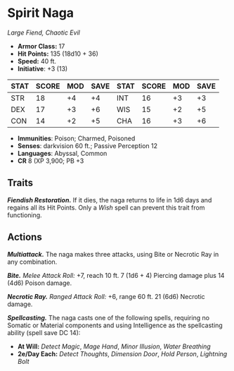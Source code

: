 # Spirit Naga

*Large Fiend, Chaotic Evil*

- **Armor Class:** 17
- **Hit Points:** 135 (18d10 + 36)
- **Speed:** 40 ft.
- **Initiative**: +3 (13)

|STAT|SCORE|MOD|SAVE|STAT|SCORE|MOD|SAVE|
| --- | --- | --- | ---- |---| --- | --- | ---- |
| STR | 18 | +4 | +4 | INT | 16 | +3 | +3 |
| DEX | 17 | +3 | +6 | WIS | 15 | +2 | +5 |
| CON | 14 | +2 | +5 | CHA | 16 | +3 | +6 |

- **Immunities**: Poison; Charmed, Poisoned
- **Senses**: darkvision 60 ft.; Passive Perception 12
- **Languages**: Abyssal, Common
- **CR** 8 (XP 3,900; PB +3

## Traits

***Fiendish Restoration.*** If it dies, the naga returns to life in 1d6 days and regains all its Hit Points. Only a *Wish* spell can prevent this trait from functioning.


## Actions

***Multiattack.*** The naga makes three attacks, using Bite or Necrotic Ray in any combination.

***Bite.*** *Melee Attack Roll:* +7, reach 10 ft. 7 (1d6 + 4) Piercing damage plus 14 (4d6) Poison damage.

***Necrotic Ray.*** *Ranged Attack Roll:* +6, range 60 ft. 21 (6d6) Necrotic damage.

***Spellcasting.*** The naga casts one of the following spells, requiring no Somatic or Material components and using Intelligence as the spellcasting ability (spell save DC 14):

- **At Will:** *Detect Magic*, *Mage Hand*, *Minor Illusion*, *Water Breathing*
- **2e/Day Each:** *Detect Thoughts*, *Dimension Door*, *Hold Person*, *Lightning Bolt*
